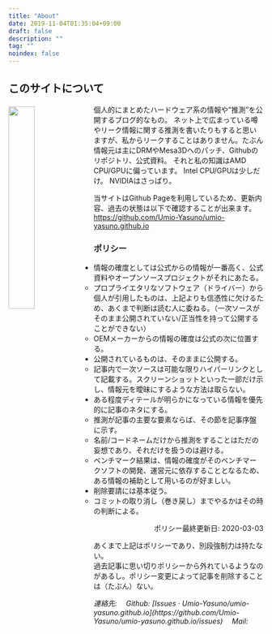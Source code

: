 ```yaml
---
title: "About"
date: 2019-11-04T01:35:04+09:00
draft: false
description: ""
tag: ""
noindex: false
---
```


## このサイトについて
<img src="/image/site-image.png" style="width:32%; float:left; margin:.3em .5em 0 0">
個人的にまとめたハードウェア系の情報や”推測”を公開するブログ的なもの。  
ネット上で広まっている噂やリーク情報に関する推測を書いたりもすると思いますが、私からリークすることはありません。<span class="hide">たぶん</span>  
情報元は主にDRMやMesa3Dへのパッチ、Githubのリポジトリ、公式資料。  
それと私の知識はAMD CPU/GPUに偏っています。  
Intel CPU/GPUは少しだけ。  
NVIDIAはさっぱり。  

当サイトはGithub Pageを利用しているため、更新内容、過去の状態は以下で確認することが出来ます。  
<https://github.com/Umio-Yasuno/umio-yasuno.github.io>

### ポリシー

 * 情報の確度としては公式からの情報が一番高く、公式資料やオープンソースプロジェクトがそれにあたる。
 	* プロプライエタリなソフトウェア（ドライバー）から個人が引用したものは、上記よりも信憑性に欠けるため、あくまで判断は読む人に委ねる。（一次ソースがそのまま公開されていない/正当性を持って公開することができない） 
	* OEMメーカーからの情報の確度は公式の次に位置する。
 * 公開されているものは、そのままに公開する。
	* 記事内で一次ソースは可能な限りハイパーリンクとして記載する。スクリーンショットといった一部だけ示し、情報元を曖昧にするような方法は取らない。
 * ある程度ディテールが明らかになっている情報を優先的に記事のネタにする。
 	* 推測が記事の主要な要素ならば、その節を記事序盤に示す。
 	* 名前/コードネームだけから推測をすることはただの妄想であり、それだけを扱うのは避ける。
	* ベンチマーク結果は、情報の確度がそのベンチマークソフトの開発、運営元に依存することとなるため、ある情報の補助として用いるのが好ましい。
 * 削除要請には基本従う。
 	* コミットの取り消し（巻き戻し）までやるかはその時の判断による。

<div style="text-align:right">ポリシー最終更新日: 2020-03-03</div>

あくまで上記はポリシーであり、別段強制力は持たない。  
過去記事に思い切りポリシーから外れているようなのがあるし。ポリシー変更によって記事を削除することは（たぶん）ない。  


<address>
連絡先:  
&emsp;Github: [Issues · Umio-Yasuno/umio-yasuno.github.io](https://github.com/Umio-Yasuno/umio-yasuno.github.io/issues)  
&emsp;Mail: <span class="mail"></span>
</address>
<br>

<!--
The Cloths of Heaven

Had I the heaven's embroidered cloths,
Enwrought with golden and silver light,
The blue and the dim and the dark cloths
Of night and light and the half-light;
I would spread the cloths under your feet:
But I, being poor, have only my dreams;  
I have spread my dreams under your feet;  
Tread softly because you tread on my dreams.  

W. B. Yeats
-->
